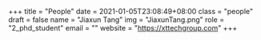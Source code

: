 +++
title = "People"
date = 2021-01-05T23:08:49+08:00
class = "people"
draft = false
name = "Jiaxun Tang"
img = "JiaxunTang.png"
role = "2_phd_student"
email = ""
website = "https://xttechgroup.com"
+++
